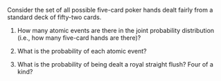 

Consider the set of all possible five-card poker hands dealt fairly from
a standard deck of fifty-two cards.<br>

1.  How many atomic events are there in the joint probability
    distribution (i.e., how many five-card hands are there)?<br>

2.  What is the probability of each atomic event?<br>

3.  What is the probability of being dealt a royal straight flush? Four
    of a kind?
